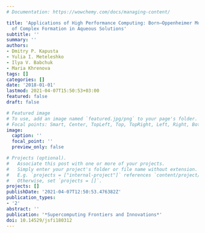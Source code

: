 ```yaml
---
# Documentation: https://wowchemy.com/docs/managing-content/

title: 'Applications of High Performance Computing: Born–Oppenheimer Molecular Dynamics
  of Complex Formation in Aqueous Solutions'
subtitle: ''
summary: ''
authors:
- Dmitry P. Kapusta
- Yulia I. Meteleshko
- Ilya V. Babchuk
- Maria Khrenova
tags: []
categories: []
date: '2018-01-01'
lastmod: 2021-04-07T15:50:53+03:00
featured: false
draft: false

# Featured image
# To use, add an image named `featured.jpg/png` to your page's folder.
# Focal points: Smart, Center, TopLeft, Top, TopRight, Left, Right, BottomLeft, Bottom, BottomRight.
image:
  caption: ''
  focal_point: ''
  preview_only: false

# Projects (optional).
#   Associate this post with one or more of your projects.
#   Simply enter your project's folder or file name without extension.
#   E.g. `projects = ["internal-project"]` references `content/project/deep-learning/index.md`.
#   Otherwise, set `projects = []`.
projects: []
publishDate: '2021-04-07T12:50:53.476382Z'
publication_types:
- '2'
abstract: ''
publication: '*Supercomputing Frontiers and Innovations*'
doi: 10.14529/jsfi180312
---
```

